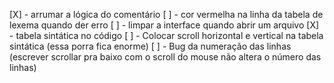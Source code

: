 [X] - arrumar a lógica do comentário
[ ] - cor vermelha na linha da tabela de lexema quando der erro
[ ] - limpar a interface quando abrir um arquivo
[X] - tabela sintática no código
[ ] - Colocar scroll horizontal e vertical na tabela sintática (essa porra fica enorme)
[ ] - Bug da numeração das linhas (escrever scrollar pra baixo com o scroll do mouse não altera o número das linhas)